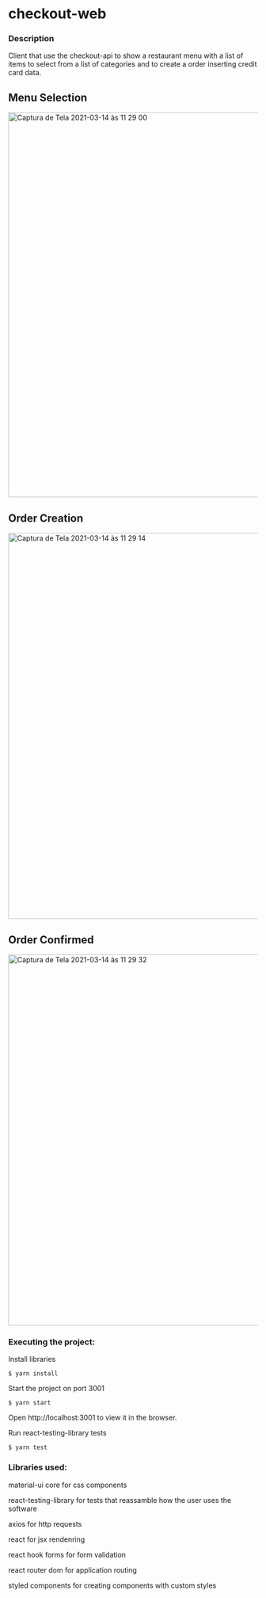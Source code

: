 # checkout-web

### Description
Client that use the checkout-api to show a restaurant menu with a list of items to select from a list of categories and to create a order inserting credit card data.

## Menu Selection
<img width="777" alt="Captura de Tela 2021-03-14 às 11 29 00" src="https://user-images.githubusercontent.com/14209823/111072275-9abf2880-84b8-11eb-87bc-8567a2ff058f.png">

## Order Creation
<img width="779" alt="Captura de Tela 2021-03-14 às 11 29 14" src="https://user-images.githubusercontent.com/14209823/111072277-9dba1900-84b8-11eb-8eab-ff48b215a3b3.png">

## Order Confirmed
<img width="749" alt="Captura de Tela 2021-03-14 às 11 29 32" src="https://user-images.githubusercontent.com/14209823/111072280-9f83dc80-84b8-11eb-85b2-ef99186de144.png">

### Executing the project:

Install libraries
```
$ yarn install
```

Start the project on port 3001
```
$ yarn start
```
Open http://localhost:3001 to view it in the browser.

Run react-testing-library tests
```
$ yarn test
```

### Libraries used:

material-ui core for css components

react-testing-library for tests that reassamble how the user uses the software

axios for http requests

react for jsx rendenring

react hook forms for form validation

react router dom for application routing

styled components for creating components with custom styles
